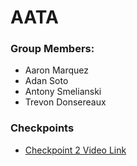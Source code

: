 # AATA
### Group Members:
* Aaron Marquez
* Adan Soto
* Antony Smelianski
* Trevon Donsereaux

### Checkpoints
* [Checkpoint 2 Video Link](https://colostate-my.sharepoint.com/:v:/g/personal/azmarque_colostate_edu/ETt0dXdzJk5PqTz3S2KFbWEBBlGszaxiy6vvR7mVO962gw?e=EHunso "Checkpoint 2")
